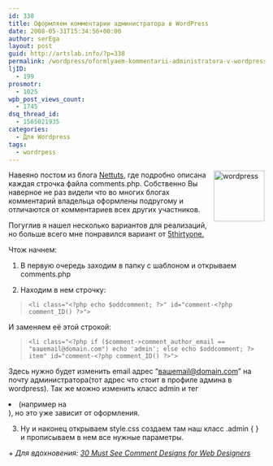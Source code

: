 ```yaml
---
id: 338
title: Оформляем комментарии администратора в WordPress
date: 2008-05-31T15:34:56+00:00
author: serEga
layout: post
guid: http://artslab.info/?p=338
permalink: /wordpress/oformlyaem-kommentarii-administratora-v-wordpress/
ljID:
  - 199
prosmotr:
  - 1025
wpb_post_views_count:
  - 1745
dsq_thread_id:
  - 1565021935
categories:
  - Для Wordpress
tags:
  - wordrpess
---
```

<img class="alignright size-thumbnail wp-image-339" style="float: right;" title="wordpress" src="{{site.img_cdn}}/wordpress-100x100.png" alt="wordpress" width="100" height="100" />Навеяно постом из блога <a href="http://nettuts.com/news/unraveling-the-secrets-of-wordpress-commentsphp-file/" target="_blank">Nettuts</a>, где подробно описана каждая строчка файла comments.php. Собственно Вы наверное не раз видели что во многих блогах комментарий владельца оформлены подругому и отличаются от комментариев всех других участников.

<!--more-->

Погуглив я нашел несколько вариантов для реализаций, но больше всего мне понравился вариант от <a href="http://5thirtyone.com/archives/774" target="_blank">5thirtyone.</a>

<a href="http://5thirtyone.com/archives/774" target="_blank"></a>Чтож начнем:

1. В первую очередь заходим в папку с шаблоном и открываем comments.php

2. Находим в нем строчку:

> `<li class="<?php echo $oddcomment; ?>" id="comment-<?php comment_ID() ?>">`

И заменяем её этой строкой:

> `<li class="<?php if ($comment->comment_author_email == "вашemail@domain.com") echo 'admin'; else echo $oddcomment; ?> item" id="comment-<?php comment_ID() ?>">`

Здесь нужно будет изменить email адрес &#8220;вашemail@domain.com&#8221; на почту администратора(тот адрес что стоит в профиле админа в wordpress). Так же можно изменить класс admin и тег <li> (например на <div>), но это уже зависит от оформления.

3. Ну и наконец открываем style.css создаем там наш класс .admin { } и прописываем в нем все нужные параметры.

_+ Для вдохновения: <a href="http://www.blogdesignblog.com/blog-design/30-comment-designs-for-webdesigners/" target="blank">30 Must See Comment Designs for Web Designers</a>_